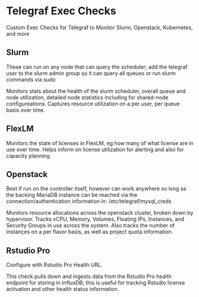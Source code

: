 # Telegraf Exec Checks
Custom Exec Checks for Telegraf to Monitor Slurm, Openstack, Kubernetes, and more

## Slurm
These can run on any node that can query the scheduler; add the telegraf user to the slurm admin group so it can query all queues or run slurm commands via sudo

Monitors stats about the health of the slurm scheduler, overall queue and node utilization, detailed node statistics including for shared-node configureations.  Captures resource utilization on a per user, per queue basis over time.  

## FlexLM
Monitors the state of licenses in FlexLM, eg how many of what license are in use over time.  Helps inform on license utilization for alerting and also for capacity planning

## Openstack
Best if run on the controller itself, however can work anywhere so long as the backing MariaDB instance can be reached via the connection/authentication information in: /etc/telegraf/mysql_creds

Monitors resource allocations across the openstack cluster, broken down by hypervisor.  Tracks vCPU, Memory, Volumes, Floating IPs, Instances, and Security Groups in use across the system.  Also tracks the number of instances on a per flavor basis, as well as project quota information.  

## Rstudio Pro
Configure with Rstudio Pro Health URL.  

This check pulls down and ingests data from the Rstudio Pro health endpoint for storing in InfluxDB; this is useful for tracking Rstudio license activation and other health status information. 
